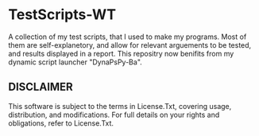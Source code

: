 # TestScripts-WT
A collection of my test scripts, that I used to make my programs. Most of them are self-explanetory, and allow for relevant arguements to be tested, and results displayed in a report. This repositry now benifits from my dynamic script launcher "DynaPsPy-Ba".

## DISCLAIMER
This software is subject to the terms in License.Txt, covering usage, distribution, and modifications. For full details on your rights and obligations, refer to License.Txt.
